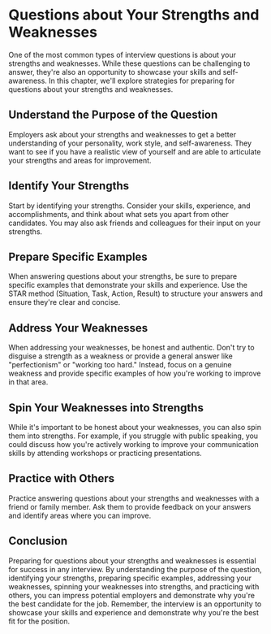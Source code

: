 Questions about Your Strengths and Weaknesses
==================================================================================================

One of the most common types of interview questions is about your strengths and weaknesses. While these questions can be challenging to answer, they're also an opportunity to showcase your skills and self-awareness. In this chapter, we'll explore strategies for preparing for questions about your strengths and weaknesses.

Understand the Purpose of the Question
--------------------------------------

Employers ask about your strengths and weaknesses to get a better understanding of your personality, work style, and self-awareness. They want to see if you have a realistic view of yourself and are able to articulate your strengths and areas for improvement.

Identify Your Strengths
-----------------------

Start by identifying your strengths. Consider your skills, experience, and accomplishments, and think about what sets you apart from other candidates. You may also ask friends and colleagues for their input on your strengths.

Prepare Specific Examples
-------------------------

When answering questions about your strengths, be sure to prepare specific examples that demonstrate your skills and experience. Use the STAR method (Situation, Task, Action, Result) to structure your answers and ensure they're clear and concise.

Address Your Weaknesses
-----------------------

When addressing your weaknesses, be honest and authentic. Don't try to disguise a strength as a weakness or provide a general answer like "perfectionism" or "working too hard." Instead, focus on a genuine weakness and provide specific examples of how you're working to improve in that area.

Spin Your Weaknesses into Strengths
-----------------------------------

While it's important to be honest about your weaknesses, you can also spin them into strengths. For example, if you struggle with public speaking, you could discuss how you're actively working to improve your communication skills by attending workshops or practicing presentations.

Practice with Others
--------------------

Practice answering questions about your strengths and weaknesses with a friend or family member. Ask them to provide feedback on your answers and identify areas where you can improve.

Conclusion
----------

Preparing for questions about your strengths and weaknesses is essential for success in any interview. By understanding the purpose of the question, identifying your strengths, preparing specific examples, addressing your weaknesses, spinning your weaknesses into strengths, and practicing with others, you can impress potential employers and demonstrate why you're the best candidate for the job. Remember, the interview is an opportunity to showcase your skills and experience and demonstrate why you're the best fit for the position.
